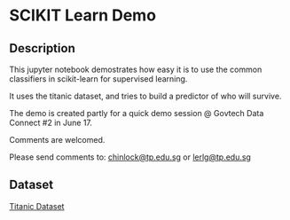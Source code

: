 # SCIKIT Learn Demo

## Description

This jupyter notebook demostrates how easy it is to use the common
classifiers in scikit-learn for supervised learning.

It uses the titanic dataset, and tries to build a predictor of who will survive.

The demo is created partly for a quick demo session @ Govtech Data Connect #2 in June 17.

Comments are welcomed.

Please send comments to: chinlock@tp.edu.sg or lerlg@tp.edu.sg

## Dataset

[Titanic Dataset](https://www.kaggle.com/c/titanic)

